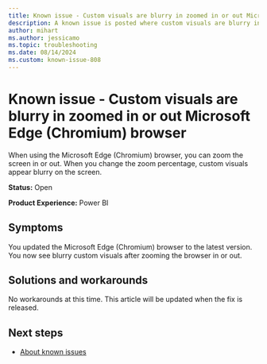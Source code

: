 ```yaml
---
title: Known issue - Custom visuals are blurry in zoomed in or out Microsoft Edge (Chromium) browser
description: A known issue is posted where custom visuals are blurry in zoomed in or out Microsoft Edge (Chromium) browser.
author: mihart
ms.author: jessicamo
ms.topic: troubleshooting  
ms.date: 08/14/2024
ms.custom: known-issue-808
---
```


# Known issue - Custom visuals are blurry in zoomed in or out Microsoft Edge (Chromium) browser

When using the Microsoft Edge (Chromium) browser, you can zoom the screen in or out. When you change the zoom percentage, custom visuals appear blurry on the screen.

**Status:** Open

**Product Experience:** Power BI

## Symptoms

You updated the Microsoft Edge (Chromium) browser to the latest version. You now see blurry custom visuals after zooming the browser in or out.

## Solutions and workarounds

No workarounds at this time. This article will be updated when the fix is released.

## Next steps

- [About known issues](https://support.fabric.microsoft.com/known-issues)
